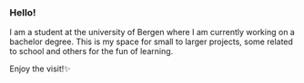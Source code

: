 ### Hello! 

I am a student at the university of Bergen where I am currently working on a bachelor degree. 
This is my space for small to larger projects, some related to school and others for the fun of learning.

Enjoy the visit!✨

<!--
**HaugPixel/HaugPixel** is a ✨ _special_ ✨ repository because its `README.md` (this file) appears on your GitHub profile.

Here are some ideas to get you started:

- 🔭 I’m currently working on ...
- 🌱 I’m currently learning ...
- 👯 I’m looking to collaborate on ...
- 🤔 I’m looking for help with ...
- 💬 Ask me about ...
- 📫 How to reach me: ...
- 😄 Pronouns: ...
- ⚡ Fun fact: ...
-->
